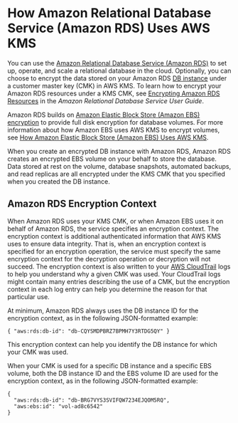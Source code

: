 # How Amazon Relational Database Service \(Amazon RDS\) Uses AWS KMS<a name="services-rds"></a>

You can use the [Amazon Relational Database Service \(Amazon RDS\)](https://aws.amazon.com/rds/) to set up, operate, and scale a relational database in the cloud\. Optionally, you can choose to encrypt the data stored on your Amazon RDS [DB instance](http://docs.aws.amazon.com/AmazonRDS/latest/UserGuide/Overview.DBInstance.html) under a customer master key \(CMK\) in AWS KMS\. To learn how to encrypt your Amazon RDS resources under a KMS CMK, see [Encrypting Amazon RDS Resources](http://docs.aws.amazon.com/AmazonRDS/latest/UserGuide/Overview.Encryption.html) in the *Amazon Relational Database Service User Guide*\.

Amazon RDS builds on [Amazon Elastic Block Store \(Amazon EBS\) encryption](http://docs.aws.amazon.com/AWSEC2/latest/UserGuide/EBSEncryption.html) to provide full disk encryption for database volumes\. For more information about how Amazon EBS uses AWS KMS to encrypt volumes, see [How Amazon Elastic Block Store \(Amazon EBS\) Uses AWS KMS](services-ebs.md)\.

When you create an encrypted DB instance with Amazon RDS, Amazon RDS creates an encrypted EBS volume on your behalf to store the database\. Data stored at rest on the volume, database snapshots, automated backups, and read replicas are all encrypted under the KMS CMK that you specified when you created the DB instance\. 

## Amazon RDS Encryption Context<a name="rds-encryptioncontext"></a>

When Amazon RDS uses your KMS CMK, or when Amazon EBS uses it on behalf of Amazon RDS, the service specifies an encryption context\. The encryption context is additional authenticated information that AWS KMS uses to ensure data integrity\. That is, when an encryption context is specified for an encryption operation, the service must specify the same encryption context for the decryption operation or decryption will not succeed\. The encryption context is also written to your [AWS CloudTrail](https://aws.amazon.com/cloudtrail/) logs to help you understand why a given CMK was used\. Your CloudTrail logs might contain many entries describing the use of a CMK, but the encryption context in each log entry can help you determine the reason for that particular use\.

At minimum, Amazon RDS always uses the DB instance ID for the encryption context, as in the following JSON\-formatted example:

```
{ "aws:rds:db-id": "db-CQYSMDPBRZ7BPMH7Y3RTDG5QY" }
```

This encryption context can help you identify the DB instance for which your CMK was used\.

When your CMK is used for a specific DB instance and a specific EBS volume, both the DB instance ID and the EBS volume ID are used for the encryption context, as in the following JSON\-formatted example:

```
{
  "aws:rds:db-id": "db-BRG7VYS3SVIFQW7234EJQOM5RQ",
  "aws:ebs:id": "vol-ad8c6542"
}
```